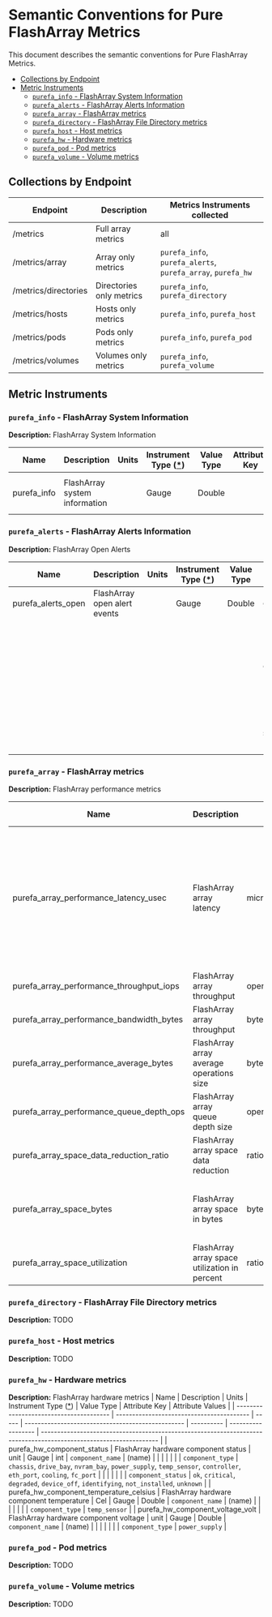 # Semantic Conventions for Pure FlashArray Metrics <!-- omit from toc -->

This document describes the semantic conventions for Pure FlashArray Metrics.


<!-- toc -->

- [Collections by Endpoint](#collections-by-endpoint)
- [Metric Instruments](#metric-instruments)
  - [`purefa_info` - FlashArray System Information](#purefa_info---flasharray-system-information)
  - [`purefa_alerts` - FlashArray Alerts Information](#purefa_alerts---flasharray-alerts-information)
  - [`purefa_array` - FlashArray metrics](#purefa_array---flasharray-metrics)
  - [`purefa_directory` - FlashArray File Directory metrics](#purefa_directory---flasharray-file-directory-metrics)
  - [`purefa_host` - Host metrics](#purefa_host---host-metrics)
  - [`purefa_hw` - Hardware metrics](#purefa_hw---hardware-metrics)
  - [`purefa_pod` - Pod metrics](#purefa_pod---pod-metrics)
  - [`purefa_volume` - Volume metrics](#purefa_volume---volume-metrics)

<!-- tocstop -->

## Collections by Endpoint

| Endpoint             | Description              | Metrics Instruments collected                               |
| -------------------- | ------------------------ | ----------------------------------------------------------- |
| /metrics             | Full array metrics       | all                                                         |
| /metrics/array       | Array only metrics       | `purefa_info`, `purefa_alerts`, `purefa_array`, `purefa_hw` |
| /metrics/directories | Directories only metrics | `purefa_info`, `purefa_directory`                           |
| /metrics/hosts       | Hosts only metrics       | `purefa_info`, `purefa_host`                                |
| /metrics/pods        | Pods only metrics        | `purefa_info`, `purefa_pod`                                 |
| /metrics/volumes     | Volumes only metrics     | `purefa_info`, `purefa_volume`                              |


## Metric Instruments

### `purefa_info` - FlashArray System Information

**Description:** FlashArray System Information

| Name        | Description                   | Units | Instrument Type ([*](README.md#instrument-types)) | Value Type | Attribute Key | Attribute Values                           |
| ----------- | ----------------------------- | ----- | ------------------------------------------------- | ---------- | ------------- | ------------------------------------------ |
| purefa_info | FlashArray system information |       | Gauge                                             | Double     |               | `array_name`, `os`, `system_id`, `version` |


### `purefa_alerts` - FlashArray Alerts Information

**Description:** FlashArray Open Alerts

| Name               | Description                  | Units | Instrument Type ([*](README.md#instrument-types)) | Value Type | Attribute Key    | Attribute Values                                                                                                   |
| ------------------ | ---------------------------- | ----- | ------------------------------------------------- | ---------- | ---------------- | ------------------------------------------------------------------------------------------------------------------ |
| purefa_alerts_open | FlashArray open alert events |       | Gauge                                             | Double     | `component_name` | (name)                                                                                                             |
|                    |                              |       |                                                   |            | `component_type` | `chassis`, `drive_bay`, `nvram_bay`, `power_supply`, `temp_sensor`, `controller`, `eth_port`, `cooling`, `fc_port` |
|                    |                              |       |                                                   |            | `severity`       | `info`, `warning`, `critical`, `hidden`                                                                            |


### `purefa_array` - FlashArray metrics

**Description:** FlashArray performance metrics

| Name                                     | Description                                   | Units             | Instrument Type ([*](README.md#instrument-types)) | Value Type | Attribute Key | Attribute Values                                                                                                                                                                                                                                                                                                                                                                                                                             |
| ---------------------------------------- | --------------------------------------------- | ----------------- | ------------------------------------------------- | ---------- | ------------- | -------------------------------------------------------------------------------------------------------------------------------------------------------------------------------------------------------------------------------------------------------------------------------------------------------------------------------------------------------------------------------------------------------------------------------------------- |
| purefa_array_performance_latency_usec    | FlashArray array latency                      | microsecond       | Gauge                                             | Double     | `dimension`   | `queue_usec_per_mirrored_write_op`, `queue_usec_per_read_op`, `queue_usec_per_write_op`, `san_usec_per_mirrored_write_op`, `san_usec_per_read_op`, `san_usec_per_write_op`, `service_usec_per_mirrored_write_op`, `service_usec_per_read_op`, `service_usec_per_write_op`, `usec_per_mirrored_write_op`, `usec_per_read_op`, `usec_per_write_op`, `service_usec_per_read_op_cache_reduction`, `local_queue_usec_per_op`, `usec_per_other_op` |
| purefa_array_performance_throughput_iops | FlashArray array throughput                   | operations/second | Gauge                                             | Double     | `dimension`   | `mirrored_writes_per_sec`, `reads_per_sec`, `writes_per_sec`, `others_per_sec`                                                                                                                                                                                                                                                                                                                                                               |
| purefa_array_performance_bandwidth_bytes | FlashArray array throughput                   | bytes/second      | Gauge                                             | Double     | `dimension`   | `mirrored_write_bytes_per_sec`, `read_bytes_per_sec`, `write_bytes_per_sec`                                                                                                                                                                                                                                                                                                                                                                  |
| purefa_array_performance_average_bytes   | FlashArray array average operations size      | bytes             | Gauge                                             | Double     | `dimension`   | `bytes_per_mirrored_write`, `bytes_per_op`, `bytes_per_read`, `bytes_per_write`                                                                                                                                                                                                                                                                                                                                                              |
| purefa_array_performance_queue_depth_ops | FlashArray array queue depth size             | operations        | Gauge                                             | Double     |               |                                                                                                                                                                                                                                                                                                                                                                                                                                              |
| purefa_array_space_data_reduction_ratio  | FlashArray array space data reduction         | ratio             | Gauge                                             | Double     |               |                                                                                                                                                                                                                                                                                                                                                                                                                                              |
| purefa_array_space_bytes                 | FlashArray array space in bytes               | bytes             | Gauge                                             | Double     | `space`       | `capacity`, `shared`, `snapshots`, `system`, `thin_provisioning`, `total_physical`, `total_provisioned`, `total_reduction`, `unique`, `virtual`, `replication`, `shared_effective`, `snapshots_effective`, `unique_effective`, `total_effective`, `empty`                                                                                                                                                                                    |
| purefa_array_space_utilization           | FlashArray array space utilization in percent | ratio             | Gauge                                             | Double     |


### `purefa_directory` - FlashArray File Directory metrics

**Description:** TODO


### `purefa_host` - Host metrics

**Description:** TODO


### `purefa_hw` - Hardware metrics

**Description:** FlashArray hardware metrics
| Name                                    | Description                               | Units | Instrument Type ([*](README.md#instrument-types)) | Value Type | Attribute Key      | Attribute Values                                                                                                   |
| --------------------------------------- | ----------------------------------------- | ----- | ------------------------------------------------- | ---------- | ------------------ | ------------------------------------------------------------------------------------------------------------------ |
| purefa_hw_component_status              | FlashArray hardware component status      | unit  | Gauge                                             | int        | `component_name`   | (name)                                                                                                             |
|                                         |                                           |       |                                                   |            | `component_type`   | `chassis`, `drive_bay`, `nvram_bay`, `power_supply`, `temp_sensor`, `controller`, `eth_port`, `cooling`, `fc_port` |
|                                         |                                           |       |                                                   |            | `component_status` | `ok`, `critical`, `degraded`, `device_off`, `identifying`, `not_installed`, `unknown`                              |
| purefa_hw_component_temperature_celsius | FlashArray hardware component temperature | Cel   | Gauge                                             | Double     | `component_name`   | (name)                                                                                                             |
|                                         |                                           |       |                                                   |            | `component_type`   | `temp_sensor`                                                                                                      |
| purefa_hw_component_voltage_volt        | FlashArray hardware component voltage     | unit  | Gauge                                             | Double     | `component_name`   | (name)                                                                                                             |
|                                         |                                           |       |                                                   |            | `component_type`   | `power_supply`                                                                                                     |



### `purefa_pod` - Pod metrics

**Description:** TODO


### `purefa_volume` - Volume metrics

**Description:** TODO
